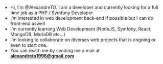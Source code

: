 -  Hi, I’m @AlexandreTO. I am a developer and currently looking for a full time job as a PHP / Symfony Developer.
-  I’m interested in web development back-end if possible but I can do front-end aswell
-  I’m currently learning Web Development (NodeJS, Symfony, React, MongoDB, MariaDB etc...)
-  I’m looking to collaborate on diverses web projects that is ongoing or even to start one.
-  You can reach me by sending me a mail at **alexandreto1996@gmail.com**

<!---
AlexandreTO/AlexandreTO is a ✨ special ✨ repository because its `README.md` (this file) appears on your GitHub profile.
You can click the Preview link to take a look at your changes.
--->
